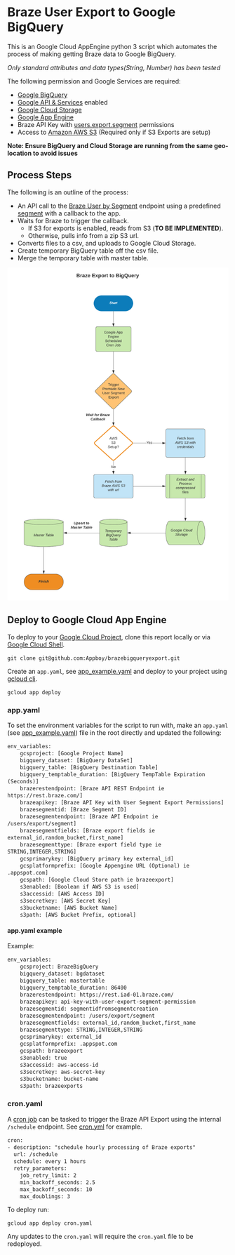 # Braze User Export to Google BigQuery
This is an Google Cloud AppEngine python 3 script which automates the process of making getting Braze data to Google BigQuery.

_Only standard attributes and data types(String, Number) has been tested_

The following permission and Google Services are required:
* [Google BigQuery](https://console.cloud.google.com/bigquery)
* [Google API & Services](https://console.cloud.google.com/apis/dashboard) enabled
* [Google Cloud Storage](https://console.cloud.google.com/storage/)
* [Google App Engine](https://console.cloud.google.com/appengine)
* Braze API Key with [users.export.segment](https://www.braze.com/docs/api/endpoints/export/user_data/post_users_segment/) permissions
* Access to [Amazon AWS S3](https://console.aws.amazon.com/console/) (Required only if S3 Exports are setup)

**Note: Ensure BigQuery and Cloud Storage are running from the same geo-location to avoid issues**

## Process Steps
The following is an outline of the process:
* An API call to the [Braze User by Segment](https://www.braze.com/docs/api/endpoints/export/user_data/post_users_segment/) endpoint using a predefined [segment](https://www.braze.com/docs/user_guide/engagement_tools/segments/creating_a_segment/) with a callback to the app.
* Waits for Braze to trigger the callback.
	* If S3 for exports is enabled, reads from S3 (**TO BE IMPLEMENTED**).
	* Otherwise, pulls info from a zip S3 url.
* Converts files to a csv, and uploads to Google Cloud Storage.
* Create temporary BigQuery table off the csv file.
* Merge the temporary table with master table.

![BrazeBigQueryProcess](/img/BrazeBigQuery.png)

## Deploy to Google Cloud App Engine
To deploy to your [Google Cloud Project](https://cloud.google.com/sdk/gcloud/reference/app/deploy), clone this report locally or via [Google Cloud Shell](https://ssh.cloud.google.com/cloudshell/editor).

```
git clone git@github.com:Appboy/brazebigqueryexport.git
```

Create an `app.yaml`, see [app_example.yaml](/app_example.yaml) and deploy to your project using [gcloud cli](https://cloud.google.com/sdk/gcloud).
```
gcloud app deploy
```

### app.yaml
To set the environment variables for the script to run with, make an `app.yaml` (see [app_example.yaml](/app_example.yaml)) file in the root directly and updated the following:

```
env_variables:
	gcsproject: [Google Project Name]
	bigquery_dataset: [BigQuery DataSet]
	bigquery_table: [BigQuery Destination Table]
	bigquery_temptable_duration: [BigQuery TempTable Expiration (Seconds)]
	brazerestendpoint: [Braze API REST Endpoint ie https://rest.braze.com/]
	brazeapikey: [Braze API Key with User Segment Export Permissions]
	brazesegmentid: [Braze Segment ID]
	brazesegmentendpoint: [Braze API Endpoint ie /users/export/segment]
	brazesegmentfields: [Braze export fields ie external_id,random_bucket,first_name]
	brazesegmenttype: [Braze export field type ie STRING,INTEGER,STRING]
	gcsprimarykey: [BigQuery primary key external_id]
	gcsplatformprefix: [Google Appengine URL (Optional) ie .appspot.com]
	gcspath: [Google Cloud Store path ie brazeexport]
	s3enabled: [Boolean if AWS S3 is used]
	s3accessid: [AWS Access ID]
	s3secretkey: [AWS Secret Key]
	s3bucketname: [AWS Bucket Name]
	s3path: [AWS Bucket Prefix, optional]
```

#### app.yaml example
Example:
```
env_variables:
	gcsproject: BrazeBigQuery
	bigquery_dataset: bgdataset
	bigquery_table: mastertable
	bigquery_temptable_duration: 86400
	brazerestendpoint: https://rest.iad-01.braze.com/
	brazeapikey: api-key-with-user-export-segment-permission
	brazesegmentid: segmentidfromsegmentcreation
	brazesegmentendpoint: /users/export/segment
	brazesegmentfields: external_id,random_bucket,first_name
	brazesegmenttype: STRING,INTEGER,STRING
	gcsprimarykey: external_id
	gcsplatformprefix: .appspot.com
	gcspath: brazeexport
	s3enabled: true
	s3accessid: aws-access-id
	s3secretkey: aws-secret-key
	s3bucketname: bucket-name
	s3path: brazeexports
```

### cron.yaml
A [cron job](https://cloud.google.com/appengine/docs/flexible/python/scheduling-jobs-with-cron-yaml) can be tasked to trigger the Braze API Export using the internal `/schedule` endpoint. See [cron.yml](/cron.yaml) for example.
```
cron:
- description: "schedule hourly processing of Braze exports"
  url: /schedule
  schedule: every 1 hours
  retry_parameters:
    job_retry_limit: 2
    min_backoff_seconds: 2.5
    max_backoff_seconds: 10
    max_doublings: 3
```

To deploy run:
```
gcloud app deploy cron.yaml
```

Any updates to the `cron.yaml` will require the `cron.yaml` file to be redeployed.

